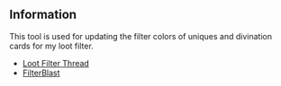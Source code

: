 ## Information

This tool is used for updating the filter colors of uniques and divination cards for my loot filter.

* [Loot Filter Thread](https://www.pathofexile.com/forum/view-thread/1490867)
* [FilterBlast](http://filterblast.oversoul.xyz/ffhighwind/)